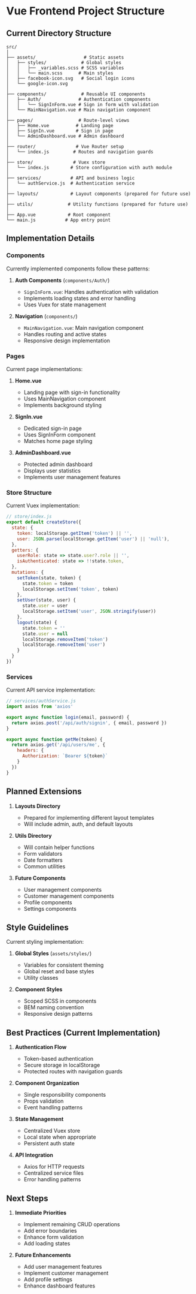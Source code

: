 # Vue Frontend Project Structure

## Current Directory Structure

```
src/
│
├── assets/                  # Static assets
│   ├── styles/             # Global styles
│   │   ├── _variables.scss # SCSS variables
│   │   └── main.scss      # Main styles
│   ├── facebook-icon.svg   # Social login icons
│   └── google-icon.svg
│
├── components/             # Reusable UI components
│   ├── Auth/              # Authentication components
│   │   └── SignInForm.vue # Sign in form with validation
│   └── MainNavigation.vue # Main navigation component
│
├── pages/                 # Route-level views
│   ├── Home.vue          # Landing page
│   ├── SignIn.vue        # Sign in page
│   └── AdminDashboard.vue # Admin dashboard
│
├── router/               # Vue Router setup
│   └── index.js         # Routes and navigation guards
│
├── store/               # Vuex store
│   └── index.js        # Store configuration with auth module
│
├── services/           # API and business logic
│   └── authService.js  # Authentication service
│
├── layouts/            # Layout components (prepared for future use)
│
├── utils/             # Utility functions (prepared for future use)
│
├── App.vue            # Root component
└── main.js           # App entry point

```

## Implementation Details

### Components
Currently implemented components follow these patterns:

1. **Auth Components** (`components/Auth/`)
   - `SignInForm.vue`: Handles authentication with validation
   - Implements loading states and error handling
   - Uses Vuex for state management

2. **Navigation** (`components/`)
   - `MainNavigation.vue`: Main navigation component
   - Handles routing and active states
   - Responsive design implementation

### Pages
Current page implementations:

1. **Home.vue**
   - Landing page with sign-in functionality
   - Uses MainNavigation component
   - Implements background styling

2. **SignIn.vue**
   - Dedicated sign-in page
   - Uses SignInForm component
   - Matches home page styling

3. **AdminDashboard.vue**
   - Protected admin dashboard
   - Displays user statistics
   - Implements user management features

### Store Structure
Current Vuex implementation:

```javascript
// store/index.js
export default createStore({
  state: {
    token: localStorage.getItem('token') || '',
    user: JSON.parse(localStorage.getItem('user') || 'null'),
  },
  getters: {
    userRole: state => state.user?.role || '',
    isAuthenticated: state => !!state.token,
  },
  mutations: {
    setToken(state, token) {
      state.token = token
      localStorage.setItem('token', token)
    },
    setUser(state, user) {
      state.user = user
      localStorage.setItem('user', JSON.stringify(user))
    },
    logout(state) {
      state.token = ''
      state.user = null
      localStorage.removeItem('token')
      localStorage.removeItem('user')
    }
  }
})
```

### Services
Current API service implementation:

```javascript
// services/authService.js
import axios from 'axios'

export async function login(email, password) {
  return axios.post('/api/auth/signin', { email, password })
}

export async function getMe(token) {
  return axios.get('/api/users/me', {
    headers: {
      Authorization: `Bearer ${token}`
    }
  })
}
```

## Planned Extensions

1. **Layouts Directory**
   - Prepared for implementing different layout templates
   - Will include admin, auth, and default layouts

2. **Utils Directory**
   - Will contain helper functions
   - Form validators
   - Date formatters
   - Common utilities

3. **Future Components**
   - User management components
   - Customer management components
   - Profile components
   - Settings components

## Style Guidelines

Current styling implementation:

1. **Global Styles** (`assets/styles/`)
   - Variables for consistent theming
   - Global reset and base styles
   - Utility classes

2. **Component Styles**
   - Scoped SCSS in components
   - BEM naming convention
   - Responsive design patterns

## Best Practices (Current Implementation)

1. **Authentication Flow**
   - Token-based authentication
   - Secure storage in localStorage
   - Protected routes with navigation guards

2. **Component Organization**
   - Single responsibility components
   - Props validation
   - Event handling patterns

3. **State Management**
   - Centralized Vuex store
   - Local state when appropriate
   - Persistent auth state

4. **API Integration**
   - Axios for HTTP requests
   - Centralized service files
   - Error handling patterns

## Next Steps

1. **Immediate Priorities**
   - Implement remaining CRUD operations
   - Add error boundaries
   - Enhance form validation
   - Add loading states

2. **Future Enhancements**
   - Add user management features
   - Implement customer management
   - Add profile settings
   - Enhance dashboard features 